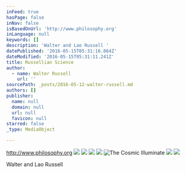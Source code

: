 ```yaml
---
inFeed: true
hasPage: false
inNav: false
isBasedOnUrl: 'http://www.philosophy.org'
inLanguage: null
keywords: []
description: 'Walter and Lao Russell '
datePublished: '2016-05-15T05:31:16.864Z'
dateModified: '2016-05-15T05:31:11.241Z'
title: Russellian Science
author:
  - name: Walter Russell
    url: ''
sourcePath: _posts/2016-05-12-walter-russell.md
authors: []
publisher:
  name: null
  domain: null
  url: null
  favicon: null
starred: false
_type: MediaObject

---
```

http://www.philosophy.org
![](https://the-grid-user-content.s3-us-west-2.amazonaws.com/1d921ed6-e05e-4be1-ac6d-724594248fd8.jpg)
![](https://the-grid-user-content.s3-us-west-2.amazonaws.com/106b183d-96ad-416a-a14f-dd58e9eb8409.jpg)
![](https://the-grid-user-content.s3-us-west-2.amazonaws.com/ec1a8b6f-0e72-469e-8947-648a7680960b.jpg)
![](https://the-grid-user-content.s3-us-west-2.amazonaws.com/eb48f9dd-5b31-4db9-9c3d-528d44492071.jpg)
![The Cosmic Illuminate ](https://the-grid-user-content.s3-us-west-2.amazonaws.com/e03bcaeb-ad54-4c69-b78d-3cdd665c7f92.jpg)
![](https://the-grid-user-content.s3-us-west-2.amazonaws.com/e10d1cde-7f37-47d9-a21e-1f8ca0a14d32.jpg)
![](https://the-grid-user-content.s3-us-west-2.amazonaws.com/3ff8f7df-8ee7-48a6-9e64-26abe9d82194.jpg)

Walter and Lao Russell